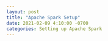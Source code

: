 ```yaml
---
layout: post
title: "Apache Spark Setup"
date: 2021-02-09 4:10:00 -0700
categories: Setting up Apache Spark 
---
```

